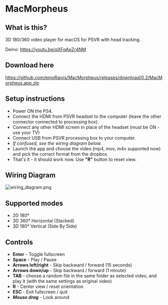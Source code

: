 # MacMorpheus

## What is this?
3D 180/360 video player for macOS for PSVR with head tracking.

Demo: https://youtu.be/qXFqAeZr4NM

## Download here
https://github.com/emoRaivis/MacMorpheus/releases/download/0.2/MacMorpheus.app.zip

## Setup instructions
* Power ON the PS4.
* Connect the HDMI from PSVR headset to the computer (leave the other connector connected to processing box).
* Connect any other HDMI screen in place of the headset (must be ON - use your TV)
* Connect USB from PSVR processing box to your computer.
* *If confused, see the wiring diagram below.*
* Launch the app and choose the video (mp4, mov, m4v supported now) and pick the correct format from the dropbox.
* That's it - it should work now. Use **"R"** button to reset view.

## Wiring Diagram
![wiring_diagram.png](wiring_diagram.png?raw=true)

## Supported modes
* 2D 180°
* 3D 360° Horizontal (Stacked)
* 3D 180° Vertical (Side By Side)

## Controls
* **Enter** - Toggle fullscreen
* **Space** - Play / Pause
* **Arrows left/right** - Skip backward / forward (15 seconds)
* **Arrows down/up** - Skip backward / forward (1 minute)
* **TAB** - choose a random file in the same folder as selected video, and play it (with the same settings as original video)
* **R** - Center view / reset orientation
* **ESC** - Exit fullscreen / quit
* ***Mouse drag*** - Look around
